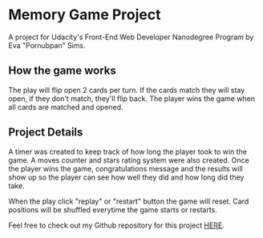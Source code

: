 # Memory Game Project

A project for Udacity's Front-End Web Developer Nanodegree Program by Eva "Pornubpan" Sims.

## How the game works

The play will flip open 2 cards per turn. If the cards match they will stay open, if they don't match, they'll flip back. The player wins the game when all cards are matched and opened.

## Project Details

A timer was created to keep track of how long the player took to win the game. A moves counter and stars rating system were also created. Once the player wins the game, congratulations message and the results will show up so the player can see how well they did and how long did they take.

When the play click "replay" or "restart" button the game will reset. Card positions will be shuffled everytime the game starts or restarts.

Feel free to check out my Github repository for this project  [HERE](https://github.com/whanipoo/memory-game).
